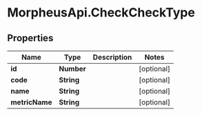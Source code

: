 # MorpheusApi.CheckCheckType

## Properties

Name | Type | Description | Notes
------------ | ------------- | ------------- | -------------
**id** | **Number** |  | [optional] 
**code** | **String** |  | [optional] 
**name** | **String** |  | [optional] 
**metricName** | **String** |  | [optional] 


